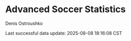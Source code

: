 # Advanced Soccer Statistics
Denis Ostroushko

<!-- gfm -->

Last successful data update: 2025-08-08 18:16:08 CST
